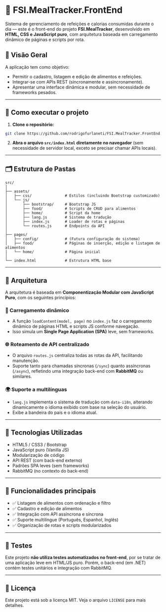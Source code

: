 
# 🥗 FSI.MealTracker.FrontEnd

Sistema de gerenciamento de refeições e calorias consumidas durante o dia — este é o front-end do projeto **FSI.MealTracker**, desenvolvido em **HTML, CSS e JavaScript puro**, com arquitetura baseada em carregamento dinâmico de páginas e scripts por rota.

## 📌 Visão Geral

A aplicação tem como objetivo:

- Permitir o cadastro, listagem e edição de alimentos e refeições.
- Integrar-se com APIs REST (sincronamente e assincronamente).
- Apresentar uma interface dinâmica e modular, sem necessidade de frameworks pesados.

---

## 🚀 Como executar o projeto

1. **Clone o repositório:**

```bash
git clone https://github.com/rodrigofurlaneti/FSI.MealTracker.FrontEnd.git
```

2. **Abra o arquivo `src/index.html` diretamente no navegador** (sem necessidade de servidor local, exceto se precisar chamar APIs locais).

---

## 🗂️ Estrutura de Pastas

```
src/
│
├── assets/
│   ├── css/               # Estilos (incluindo Bootstrap customizado)
│   └── js/
│       ├── bootstrap/     # Bootstrap JS
│       ├── food/          # Scripts de CRUD para alimentos
│       ├── home/          # Script da home
│       ├── lang.js        # Sistema de tradução
│       ├── index.js       # Loader de rotas e páginas
│       └── routes.js      # Endpoints da API
│
├── pages/
│   ├── config/            # (Futura configuração do sistema)
│   ├── food/              # Páginas de inserção, edição e listagem de alimentos
│   └── home/              # Página inicial
│
└── index.html             # Estrutura HTML base
```

---

## 🧠 Arquitetura

A arquitetura é baseada em **Componentização Modular com JavaScript Puro**, com os seguintes princípios:

### 🧩 Carregamento dinâmico

- A função `loadContent(model, page)` no `index.js` faz o carregamento dinâmico de páginas HTML e scripts JS conforme navegação.
- Isso simula um **Single Page Application (SPA)** leve, sem frameworks.

### 🌐 Roteamento de API centralizado

- O arquivo `routes.js` centraliza todas as rotas da API, facilitando manutenção.
- Suporte tanto para chamadas síncronas (`/sync`) quanto assíncronas (`/async`), refletindo uma integração back-end com **RabbitMQ** ou similares.

### 🌍 Suporte a multilínguas

- `lang.js` implementa o sistema de tradução com `data-i18n`, alterando dinamicamente o idioma exibido com base na seleção do usuário.
- Exibe a bandeira do país e o idioma atual.

---

## 🔧 Tecnologias Utilizadas

- HTML5 / CSS3 / Bootstrap
- JavaScript puro (Vanilla JS)
- Modularização de código
- API REST (com back-end externo)
- Padrões SPA leves (sem frameworks)
- RabbitMQ (no contexto do back-end)

---

## 📌 Funcionalidades principais

- ✅ Listagem de alimentos com ordenação e filtro
- ✅ Cadastro e edição de alimentos
- ✅ Integração com API assíncrona e síncrona
- ✅ Suporte multilíngue (Português, Espanhol, Inglês)
- ✅ Organização de rotas e scripts modularizados

---

## 🧪 Testes

Este projeto **não utiliza testes automatizados no front-end**, por se tratar de uma aplicação leve em HTML/JS puro. Porém, o back-end (em .NET) contém testes unitários e integração com RabbitMQ.

---

## 📄 Licença

Este projeto está sob a licença MIT. Veja o arquivo `LICENSE` para mais detalhes.
